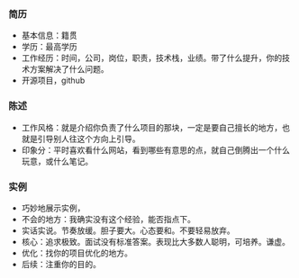 ### 简历

* 基本信息：籍贯
* 学历：最高学历
* 工作经历：时间，公司，岗位，职责，技术栈，业绩。带了什么提升，你的技术方案解决了什么问题。
* 开源项目，github


### 陈述

* 工作风格：就是介绍你负责了什么项目的那块，一定是要自己擅长的地方，也就是引导别人往这个方向上引导。
* 印象分：平时喜欢看什么网站，看到哪些有意思的点，就自己倒腾出一个什么玩意，或什么笔记。

### 实例

* 巧妙地展示实例，
* 不会的地方：我确实没有这个经验，能否指点下。
* 实话实说。节奏放缓。胆子要大。心态要和。不要轻易放弃。
* 核心：追求极致。面试没有标准答案。表现比大多数人聪明，可培养。谦虚。
* 优化：找你的项目优化的地方。
* 后续：注重你的目的。

